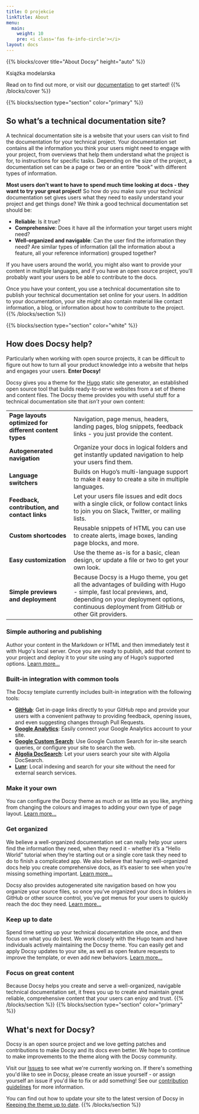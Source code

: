 ```yaml
---
title: O projekcie
linkTitle: About
menu:
  main:
    weight: 10
    pre: <i class='fas fa-info-circle'></i>
layout: docs
---
```


{{% blocks/cover title="About Docsy" height="auto" %}}

Książka modelarska

Read on to find out more, or visit our [documentation](/docs/) to get started!
{{% /blocks/cover %}}

{{% blocks/section type="section" color="primary" %}}
## So what’s a technical documentation site?

A technical documentation site is a website that your users can visit to find the documentation for your technical project.  Your documentation set contains all the information you think your users might need to engage with your project, from overviews that help them understand what the project is for, to instructions for specific tasks. Depending on the size of the project, a documentation set can be a page or two or an entire “book” with different types of information.

**Most users don’t want to have to spend much time looking at docs - they want to try your great project!** So how do you make sure your technical documentation set gives users what they need to easily understand your project and get things done? We think a good technical documentation set should be:

*   **Reliable**: Is it true?
*   **Comprehensive**: Does it have all the information your target users might need?
*   **Well-organized and navigable**: Can the user find the information they need? Are similar types of information (all the information about a feature, all your reference information) grouped together?

If you have users around the world, you might also want to provide your content in multiple languages, and if you have an open source project, you’ll probably want your users to be able to contribute to the docs.

Once you have your content, you use a technical documentation site to publish your technical documentation set online for your users. In addition to your documentation, your site might also contain material like contact information, a blog, or information about how to contribute to the project.
{{% /blocks/section %}}

{{% blocks/section type="section" color="white" %}}
## How does Docsy help?

Particularly when working with open source projects, it can be difficult to figure out how to turn all your product knowledge into a website that helps and engages your users. **Enter Docsy!**

Docsy gives you a theme for the [Hugo](https://gohugo.io/) static site generator, an established open source tool that builds ready-to-serve websites from a set of theme and content files. The Docsy theme provides you with useful stuff for a technical documentation site that *isn’t* your own content:

<table>
  <tr>
   <td><strong>Page layouts optimized for different content types</strong>
   </td>
   <td>Navigation, page menus, headers, landing pages, blog snippets, feedback links - you just provide the content.
   </td>
  </tr>
  <tr>
   <td><strong>Autogenerated navigation</strong>
   </td>
   <td>Organize your docs in logical folders and get instantly updated navigation to help your users find them.
   </td>
  </tr>
  <tr>
   <td><strong>Language switchers</strong>
   </td>
   <td>Builds on Hugo’s multi-language support to make it easy to create a site in multiple languages.
   </td>
  </tr>
  <tr>
   <td><strong>Feedback, contribution, and contact links</strong>
   </td>
   <td>Let your users file issues and edit docs with a single click, or follow contact links to join you on Slack, Twitter, or mailing lists.
   </td>
  </tr>
  <tr>
   <td><strong>Custom shortcodes</strong>
   </td>
   <td>Reusable snippets of HTML you can use to create alerts, image boxes, landing page blocks, and more.
   </td>
  </tr>
  <tr>
   <td><strong>Easy customization</strong>
   </td>
   <td>Use the theme as-is for a basic, clean design, or update a file or two to get your own look.
   </td>
  </tr>
  <tr>
   <td><strong>Simple previews and deployment</strong>
   </td>
   <td>Because Docsy is a Hugo theme, you get all the advantages of building with Hugo - simple, fast local previews, and, depending on your deployment options, continuous deployment from GitHub or other Git providers.
   </td>
  </tr>
</table>

### Simple authoring and publishing

Author your content in the Markdown or HTML and then immediately test it with Hugo's local server. Once you are ready to
publish, add that content to your project and deploy it to your site using any of Hugo’s supported options. 
[Learn more...](/docs/deployment/)

### Built-in integration with common tools

The Docsy template currently includes built-in integration with the following tools:

* [**GitHub**](https://github.com): Get in-page links directly to your GitHub repo and provide your users with a
   convenient pathway to providing feedback, opening issues, and even suggesting changes through Pull Requests.
* [**Google Analytics**](https://analytics.google.com/analytics/web/): Easily connect your Google Analytics account to your 
   site.
* [**Google Custom Search**](https://cse.google.com/cse/): Use Google Custom Search for in-site search queries, or 
  configure your site to search the web.
* [**Algolia DocSearch**](https://community.algolia.com/docsearch/): Let your users search your site with Algolia DocSearch.
* [**Lunr**](https://lunrjs.com/): Local indexing and search for your site without the need for external search services.

### Make it your own

You can configure the Docsy theme as much or as little as you like, anything from changing the colours and images to adding your own type of page layout. [Learn more...](/docs/adding-content/lookandfeel/)

### Get organized

We believe a well-organized documentation set can really help your users find the information they need, when they need it - whether it’s a “Hello World” tutorial when they’re starting out or a single core task they need to do to finish a complicated app. We also believe that having well-organized docs help you create comprehensive docs, as it’s easier to see when you’re missing something important. [Learn more...](/docs/best-practices/organizing-content/)

Docsy also provides autogenerated site navigation based on how you organize your source files, so once you’ve organized your docs in folders in GitHub or other source control, you’ve got menus for your users to quickly reach the doc they need. [Learn more...](/docs/adding-content/navigation/)


### Keep up to date

Spend time setting up your technical documentation site once, and then focus on what you do best. We work closely with 
the Hugo team and have individuals actively maintaining the Docsy theme. You can easily get and 
apply Docsy updates to your site, as well as open feature requests to improve the 
template, or even add new behaviors. [Learn more...](/docs/updating/)


### Focus on great content

Because Docsy helps you create and serve a well-organized, navigable technical documentation set, it frees you up to create and maintain great reliable, comprehensive content that your users can enjoy and trust.
{{% /blocks/section %}}
{{% blocks/section type="section" color="primary" %}}
## What's next for Docsy?

Docsy is an open source project and we love getting patches and contributions to make Docsy and its docs even better. We hope to continue to make improvements to the theme along with the Docsy community.

Visit our [Issues](https://github.com/google/docsy/issues) to see what we're currently working on. If there's something you'd like to see in Docsy, please create an issue yourself - or assign yourself an issue if you'd like to fix or add something! See our [contribution guidelines](/docs/contribution-guidelines/) for more information.

You can find out how to update your site to the latest version of Docsy in [Keeping the theme up to date](/docs/updating/).
{{% /blocks/section %}}




